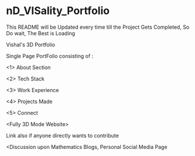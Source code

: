 # nD_VISality_Portfolio
This README will be Updated every time till the Project Gets Completed, So Do wait, The Best is Loading

Vishal's 3D Portfolio

Single Page PortFolio consisting of :

<1> About Section

<2> Tech Stack

<3> Work Experience

<4> Projects Made

<5> Connect

<Fully 3D Mode Website>

<GitHub> Link also if anyone directly wants to contribute
  
<Discussion upon Mathematics Blogs, Personal Social Media Page
